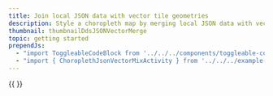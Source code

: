 ```yaml
---
title: Join local JSON data with vector tile geometries
description: Style a choropleth map by merging local JSON data with vector tile geometries.
thumbnail: thumbnailDdsJSONVectorMerge
topic: getting started
prependJs:
  - "import ToggleableCodeBlock from '../../../components/toggleable-code-block'"
  - "import { ChoroplethJsonVectorMixActivity } from '../../../example-code/ChoroplethJsonVectorMixActivity.js'"
---
```


<!-- Any notes about this example would go here.  -->

{{
  <ToggleableCodeBlock 
    codeSnippet={ChoroplethJsonVectorMixActivity}
  />
}}
